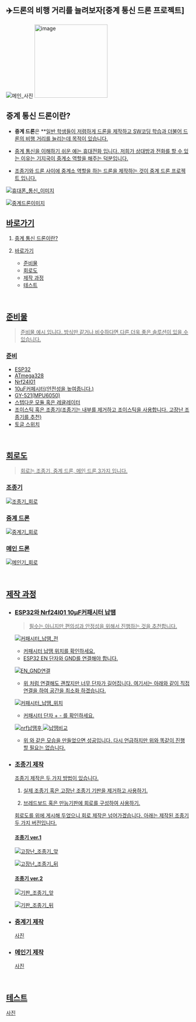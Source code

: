 <style>
.custom-image {
  width: 200;
  height: auto;
}
</style>



## ✈️드론의 비행 거리를 늘려보자[중계 통신 드론 프로젝트]
![메인_사진](./img/메인드론%20사진.jpg)
<img src="/img/메인드론 사진.jpg" alt="image" class="custom-image">

## 중계 통신 드론이란?

- **중계 드론**은 **<u>일반 학생들이 저렴하게 드론을 제작하고 SW코딩 학습과 더불어 드론의 비행 거리를 늘리는데 목적이 있습니다.

- 중계 통신을 이해하기 쉬운 예는 휴대전화 입니다. 저희가 상대방과 전화를 할 수 있는 이유는 기지국이 중계소 역할을 해주는 덕분입니다.

- 조종기와 드론 사이에 중계소 역할을 하는 드론을 제작하는 것이 중계 드론 프로젝트 입니다.

![휴대폰_통신_이미지](./img/휴대폰%20통신%20이미지.png "휴대전화 통신 방식")

![중계드론이미지](./img/중계드론이미지.png "중계 통신 드론 방식")



## 바로가기
1. [중계 통신 드론이란?](#중계-통신-드론이란)

2. [바로가기](#바로가기)
    - [준비물](#준비물)
    - [회로도](#회로도)
    - [제작 과정](#제작-과정)
    - [테스트](#테스트)

 
<br>

## 준비물
>준비물 예시 입니다. 방식만 같거나 비슷하다면 다른 더욱 좋은 솔루션이 있을 수 있습니다.

### 준비
- ESP32
- ATmega328
- Nrf24l01
- 10μF커페시터(안전성을 높여줍니다.)
- GY-521(MPU6050)
- 스텝다운 모듈 혹은 레귤레이터
- 조이스틱 혹은 조종기(조종기는 내부를 제거하고 조이스틱을 사용합니다. 고장난 조종기를 추천)
- 토글 스위치

<br>

## 회로도
  >회로는 조종기, 중계 드론, 메인 드론 3가지 입니다.

### 조종기
![조종기_회로](./img/조종기%20회로.png "조종기 회로")

### 중계 드론
![중계기_회로](./img/중계기%20회로.png "중계기 회로")

### 메인 드론
![메인기_회로](./img/메인기%20회로.png "메인기 회로")

<br>

## 제작 과정

  - ### ESP32와 Nrf24l01 10μF커패시터 납땜
    >필수는 아니지만 편의성과 안정성을 위해서 진행하는 것을 추천합니다.

    ![커패시터_납땜_전](./img/커패시터%20납땜%20전.jpg "납땜 전 모습")

    - 커패시터 납땜 위치를 확인하세요.
    - ESP32 EN 단자와 GND를 연결해야 합니다.

    ![EN_GND연결](./img/EN_GND연결.png "EN / GND 연결된 모습")

    - 위 처럼 연결해도 괜찮지만 너무 단자가 길어집니다. 여기서는 아래와 같이 직접 연결을 하여 공간을 최소화 하겠습니다.

    ![커패시터_납땜_위치](./img/커패시터%20납땜%20위치.jpg "실제 납땜한 모습")

    - 커패시터 단자 + - 를 확인하세요.

    ![nrf납땜후](./img/nrf납땜후.jpg "Nrf24l01 커패시터 납땜")
    ![납땜비교](./img/납땜비교.jpg "ESP32 커패시터 전/후")

    - 위 와 같은 모습을 만들었으면 성공입니다. 다시 언급하지만 위와 똑같이 진행 할 필요는 없습니다.

  - ### 조종기 제작
    
    조종기 제작은 두 가지 방법이 있습니다.

    1. 실제 조종기 혹은 고장난 조종기 기판을 제거하고 사용하기.

    2. 브레드보드 혹은 만능기판에 회로를 구성하여 사용하기.

    회로도를 위에 게시해 두었으니 회로 제작은 넘어가겠습니다.
    아래는 제작된 조종기 두 가지 버전입니다.

    #### 조종기 ver.1
    ![고장난_조종기_앞](./img/고장난%20조종기%20앞.jpg "조종기 ver.1 앞")

    ![고장난_조종기_뒤](./img/고장난%20조종기%20뒤.jpg "조종기 ver.1 뒤")

    #### 조종기 ver.2
    ![기판_조종기_앞](./img/기판%20조종기%20앞.jpg "조종기 ver.2 앞")

    ![기판_조종기_뒤](./img/기판%20조종기%20뒤.jpg "조종기 ver.2 뒤")



  - ### 중계기 제작
    사진

  - ### 메인기 제작
    사진

<br>

## 테스트

  사진
